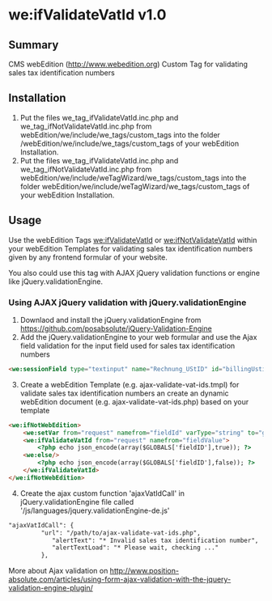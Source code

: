 # we:ifValidateVatId v1.0

Summary
---
CMS webEdition (http://www.webedition.org) Custom Tag for validating sales tax identification numbers

Installation
---

1. Put the files we_tag_ifValidateVatId.inc.php and we_tag_ifNotValidateVatId.inc.php from webEdition/we/include/we_tags/custom_tags into the folder /webEdition/we/include/we_tags/custom_tags of your webEdition Installation. 
2. Put the files we_tag_ifValidateVatId.inc.php and we_tag_ifNotValidateVatId.inc.php from webEdition/we/include/weTagWizard/we_tags/custom_tags into the folder webEdition/we/include/weTagWizard/we_tags/custom_tags of your webEdition Installation.

Usage
---

Use the webEdition Tags <we:ifValidateVatId> or <we:ifNotValidateVatId> within your webEdition Templates for validating sales tax identification numbers given by any frontend formular of your website.
 
You also could use this tag with AJAX jQuery validation functions or engine like jQuery.validationEngine.

### Using AJAX jQuery validation with jQuery.validationEngine

1. Downlaod and install the jQuery.validationEngine from https://github.com/posabsolute/jQuery-Validation-Engine
2. Add the jQuery.validationEngine to your web formular and use the Ajax field validation for the input field used for sales tax identification numbers

```html
<we:sessionField type="textinput" name="Rechnung_UStID" id="billingUstid" class="validate[ajax[ajaxVatIdCall]]"/>
```
3. Create a webEdition Template (e.g. ajax-validate-vat-ids.tmpl) for validate sales tax identification numbers an create an dynamic webEdition document (e.g. ajax-validate-vat-ids.php) based on your template

```html
<we:ifNotWebEdition>
	<we:setVar from="request" namefrom="fieldId" varType="string" to="global" nameto="fieldID"/>
	<we:ifValidateVatId from="request" namefrom="fieldValue">
		<?php echo json_encode(array($GLOBALS['fieldID'],true)); ?>
	<we:else/>
		<?php echo json_encode(array($GLOBALS['fieldID'],false)); ?>
	</we:ifValidateVatId>
</we:ifNotWebEdition>
```
4. Create the ajax custom function 'ajaxVatIdCall' in jQuery.validationEngine file called '/js/languages/jquery.validationEngine-de.js'

```html
"ajaxVatIdCall": {
		 "url": "/path/to/ajax-validate-vat-ids.php",
			"alertText": "* Invalid sales tax identification number",
			"alertTextLoad": "* Please wait, checking ..."
		 },
```

More about Ajax validation on http://www.position-absolute.com/articles/using-form-ajax-validation-with-the-jquery-validation-engine-plugin/
